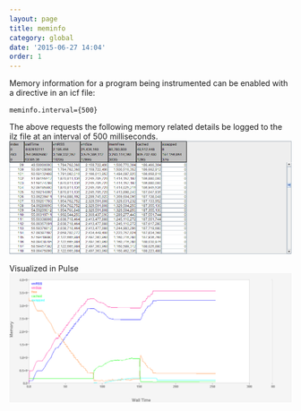 ```yaml
---
layout: page
title: meminfo
category: global
date: '2015-06-27 14:04'
order: 1
---
```


Memory information for a program being instrumented can be enabled with a directive in an icf file:
```​
meminfo.interval={500}
```
The above requests the following memory related details be logged to the ilz file at an interval of 500 milliseconds.
![](../images/meminfo_table.png)

Visualized in Pulse
![](../images/meminfo_plot.png)
